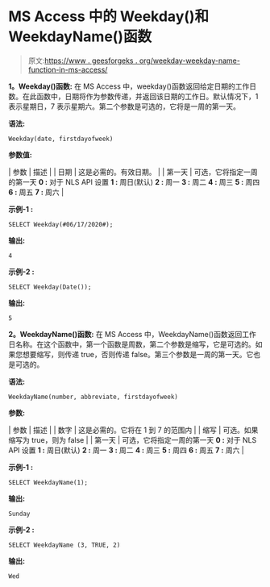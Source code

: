 # MS Access 中的 Weekday()和 WeekdayName()函数

> 原文:[https://www . geesforgeks . org/weekday-weekday-name-function-in-ms-access/](https://www.geeksforgeeks.org/weekday-and-weekdayname-function-in-ms-access/)

**1。Weekday()函数:**
在 MS Access 中，weekday()函数返回给定日期的工作日数。在此函数中，日期将作为参数传递，并返回该日期的工作日。默认情况下，1 表示星期日，7 表示星期六。第二个参数是可选的，它将是一周的第一天。

**语法:**

```
Weekday(date, firstdayofweek)

```

**参数值:**

| 参数 | 描述 |
| 日期 | 这是必需的。有效日期。 |
| 第一天 | 可选，它将指定一周的第一天
**0 :** 对于 NLS API 设置
**1 :** 周日(默认)
**2 :** 周一
**3 :** 周二
**4 :** 周三
**5 :** 周四
**6 :** 周五
**7 :** 周六 |

**示例-1 :**

```
SELECT Weekday(#06/17/2020#);

```

**输出:**

```
4

```

**示例-2 :**

```
SELECT Weekday(Date());

```

**输出:**

```
5

```

**2。WeekdayName()函数:**
在 MS Access 中，WeekdayName()函数返回工作日名称。在这个函数中，第一个函数是周数，第二个参数是缩写，它是可选的。如果您想要缩写，则传递 true，否则传递 false。第三个参数是一周的第一天。它也是可选的。

**语法:**

```
WeekdayName(number, abbreviate, firstdayofweek)

```

**参数:**

| 参数 | 描述 |
| 数字 | 这是必需的。它将在 1 到 7 的范围内 |
| 缩写 | 可选。如果缩写为 true，则为 false |
| 第一天 | 可选，它将指定一周的第一天
**0 :** 对于 NLS API 设置
**1 :** 周日(默认)
**2 :** 周一
**3 :** 周二
**4 :** 周三
**5 :** 周四
**6 :** 周五
**7 :** 周六 |

**示例-1 :**

```
SELECT WeekdayName(1);

```

**输出:**

```
Sunday

```

**示例-2 :**

```
SELECT WeekdayName (3, TRUE, 2)

```

**输出:**

```
Wed

```